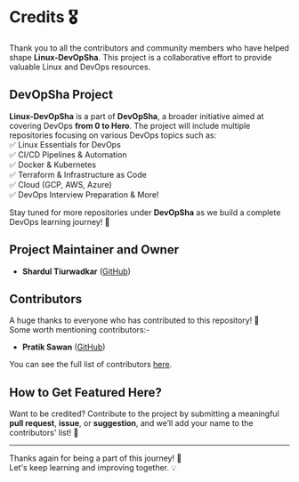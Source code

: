 # Credits 🎖️

Thank you to all the contributors and community members who have helped shape **Linux-DevOpSha**. This project is a collaborative effort to provide valuable Linux and DevOps resources.

## **DevOpSha** Project  
**Linux-DevOpSha** is a part of **DevOpSha**, a broader initiative aimed at covering DevOps **from 0 to Hero**. The project will include multiple repositories focusing on various DevOps topics such as:  
✅ Linux Essentials for DevOps  
✅ CI/CD Pipelines & Automation  
✅ Docker & Kubernetes  
✅ Terraform & Infrastructure as Code  
✅ Cloud (GCP, AWS, Azure)  
✅ DevOps Interview Preparation & More!  

Stay tuned for more repositories under **DevOpSha** as we build a complete DevOps learning journey! 🚀  

## Project Maintainer and Owner  
- **Shardul Tiurwadkar** ([GitHub](https://github.com/ShardulTiurwadkar))  

## Contributors  
A huge thanks to everyone who has contributed to this repository! 🙌  
Some worth mentioning contributors:-  
- **Pratik Sawan** ([GitHub](https://github.com/Pratiksawant7))

  
You can see the full list of contributors [here](https://github.com/ShardulTiurwadkar/Linux-DevOpSha/graphs/contributors).  


## How to Get Featured Here?  
Want to be credited? Contribute to the project by submitting a meaningful **pull request**, **issue**, or **suggestion**, and we’ll add your name to the contributors' list! 🎉  

---

Thanks again for being a part of this journey! 🚀  
Let's keep learning and improving together. 💡  
